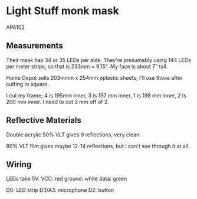Light Stuff monk mask
=====================

APA102

Measurements
------------

Their mask has 34 or 35 LEDs per side. They're presumably using 144 LEDs per
meter strips, so that is 233mm = 9.15". My face is about 7" tall.

Home Depot sells 203mmm x 254mm pplastic sheets, I'll use those after cutting
to square.

I cut my frame; 4 is 195mm inner, 3 is 197 mm inner, 1 is 198 mm inner, 2 is
200 mm inner. I need to cut 3 mm off of 2. 

Reflective Materials
--------------------

Double acrylic 50% VLT gives 9 reflections, very clean.

80% VLT film gives maybe 12-14 reflections, but I can't see through it at all.

Wiring
------

LEDs take 5V.
VCC: red
ground: white
data: green

D0: LED strip
D3/A3: microphone
D2: button
